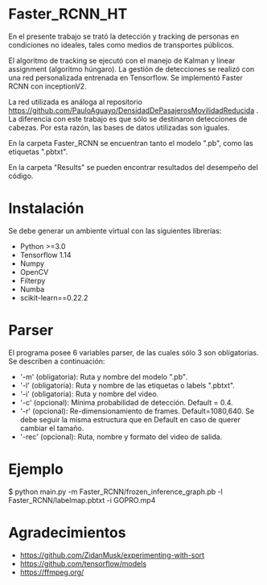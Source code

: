 # Faster_RCNN_HT
En el presente trabajo se trató la detección y tracking de personas en condiciones no ideales, tales como medios de transportes públicos.

El algoritmo de tracking se ejecutó con el manejo de Kalman y linear assignment (algoritmo húngaro).
La gestión de detecciones se realizó con una red personalizada entrenada en Tensorflow. Se implementó Faster RCNN con inceptionV2.

La red utilizada es análoga al repositorio https://github.com/PauloAguayo/DensidadDePasajerosMovilidadReducida . La diferencia con este 
trabajo es que sólo se destinaron detecciones de cabezas. Por esta razón, las bases de datos utilizadas son iguales.

En la carpeta Faster_RCNN se encuentran tanto el modelo ".pb", como las etiquetas ".pbtxt".

En la carpeta "Results" se pueden encontrar resultados del desempeño del código.

# Instalación
Se debe generar un ambiente virtual con las siguientes librerías:

- Python >=3.0
- Tensorflow 1.14
- Numpy
- OpenCV
- Filterpy
- Numba
- scikit-learn==0.22.2

# Parser
El programa posee 6 variables parser, de las cuales sólo 3 son obligatorias. Se describen a continuación:

- '-m' (obligatoria): Ruta y nombre del modelo ".pb".
- '-l' (obligatoria): Ruta y nombre de las etiquetas o labels ".pbtxt".
- '-i' (obligatoria): Ruta y nombre del video.
- '-c' (opcional): Mínima probabilidad de detección. Default = 0.4.
- '-r' (opcional): Re-dimensionamiento de frames. Default=1080,640. Se debe seguir la misma estructura que en Default en caso de querer cambiar el tamaño.
- '-rec' (opcional): Ruta, nombre y formato del video de salida.

# Ejemplo
$ python main.py -m Faster_RCNN/frozen_inference_graph.pb -l Faster_RCNN/labelmap.pbtxt  -i GOPRO.mp4

# Agradecimientos
- https://github.com/ZidanMusk/experimenting-with-sort
- https://github.com/tensorflow/models
- https://ffmpeg.org/
